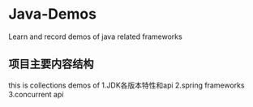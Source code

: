 # Java-Demos
Learn and record demos of java related frameworks

## 项目主要内容结构
this is collections demos of
1.JDK各版本特性和api 
2.spring frameworks 
3.concurrent api

